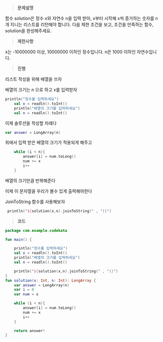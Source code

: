 >**문제설명**

함수 solution은 정수 x와 자연수 n을 입력 받아, x부터 시작해 x씩 증가하는 숫자를 n개 지니는 리스트를 리턴해야 합니다. 다음 제한 조건을 보고, 조건을 만족하는 함수, solution을 완성해주세요.


>**제한사항**

x는 -10000000 이상, 10000000 이하인 정수입니다.
n은 1000 이하인 자연수입니다.

>**진행**

리스트 작성을 위해 배열을 쓰자

배열의 크기는 n 으로 하고 x를 입력받자
```kotlin
println("정수를 입력하세요")
    val x = readln().toInt()
    println("배열의 크기를 입력하세요")
    val n = readln().toInt()
```
이제 솔루션을 작성할 차례다

```kotlin
var answer = LongArray(n)
```
위에서 입력 받은 배열의 크기가 적용되게 해주고

```kotlin
    while (i < n){
        answer[i] = num.toLong()
        num += x
        i++
    }

```
배열의 크기만큼 반복해준다

이제 이 문자열을 우리가 볼수 있게 출력해야한다

JoinToString 함수를 사용해보자
```kotlin
 println("${solution(x,n).joinToString(" , ")}")
```

>**코드**

```kotlin
package com.example.codekata

fun main() {

    println("정수를 입력하세요")
    val x = readln().toInt()
    println("배열의 크기를 입력하세요")
    val n = readln().toInt()

    println("${solution(x,n).joinToString(" , ")}")
}
fun solution(x: Int, n: Int): LongArray {
    var answer = LongArray(n)
    var i = 0
    var num = x

    while (i < n){
        answer[i] = num.toLong()
        num += x
        i++
    }

    return answer!
}

```


